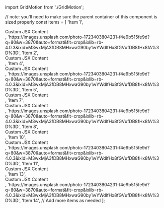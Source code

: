 import GridMotion from './GridMotion';
  
// note: you'll need to make sure the parent container of this component is sized properly
const items = [
  'Item 1',
  <div key='jsx-item-1'>Custom JSX Content</div>,
  'https://images.unsplash.com/photo-1723403804231-f4e9b515fe9d?q=80&w=3870&auto=format&fit=crop&ixlib=rb-4.0.3&ixid=M3wxMjA3fDB8MHxwaG90by1wYWdlfHx8fGVufDB8fHx8fA%3D%3D',
  'Item 2',
  <div key='jsx-item-2'>Custom JSX Content</div>,
  'Item 4',
  <div key='jsx-item-2'>Custom JSX Content</div>,
  'https://images.unsplash.com/photo-1723403804231-f4e9b515fe9d?q=80&w=3870&auto=format&fit=crop&ixlib=rb-4.0.3&ixid=M3wxMjA3fDB8MHxwaG90by1wYWdlfHx8fGVufDB8fHx8fA%3D%3D',
  'Item 5',
  <div key='jsx-item-2'>Custom JSX Content</div>,
  'Item 7',
  <div key='jsx-item-2'>Custom JSX Content</div>,
  'https://images.unsplash.com/photo-1723403804231-f4e9b515fe9d?q=80&w=3870&auto=format&fit=crop&ixlib=rb-4.0.3&ixid=M3wxMjA3fDB8MHxwaG90by1wYWdlfHx8fGVufDB8fHx8fA%3D%3D',
  'Item 8',
  <div key='jsx-item-2'>Custom JSX Content</div>,
  'Item 10',
  <div key='jsx-item-3'>Custom JSX Content</div>,
  'https://images.unsplash.com/photo-1723403804231-f4e9b515fe9d?q=80&w=3870&auto=format&fit=crop&ixlib=rb-4.0.3&ixid=M3wxMjA3fDB8MHxwaG90by1wYWdlfHx8fGVufDB8fHx8fA%3D%3D',
  'Item 11',
  <div key='jsx-item-2'>Custom JSX Content</div>,
  'Item 13',
  <div key='jsx-item-4'>Custom JSX Content</div>,
  'https://images.unsplash.com/photo-1723403804231-f4e9b515fe9d?q=80&w=3870&auto=format&fit=crop&ixlib=rb-4.0.3&ixid=M3wxMjA3fDB8MHxwaG90by1wYWdlfHx8fGVufDB8fHx8fA%3D%3D',
  'Item 14',
  // Add more items as needed
];

<GridMotion items={items} />